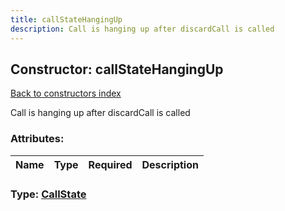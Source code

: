 ```yaml
---
title: callStateHangingUp
description: Call is hanging up after discardCall is called
---
```

## Constructor: callStateHangingUp  
[Back to constructors index](index.md)



Call is hanging up after discardCall is called

### Attributes:

| Name     |    Type       | Required | Description |
|----------|---------------|----------|-------------|



### Type: [CallState](../types/CallState.md)


